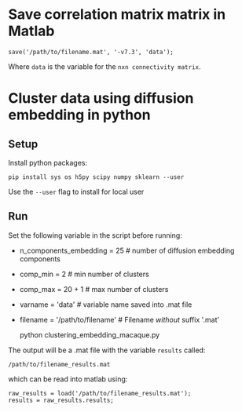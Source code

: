 # Save correlation matrix matrix in Matlab
	
	save('/path/to/filename.mat', '-v7.3', 'data');
	
Where `data` is the variable for the `nxn connectivity matrix`.

# Cluster data using diffusion embedding in python

## Setup ##

Install python packages:

	pip install sys os h5py scipy numpy sklearn --user

Use the `--user` flag to install for local user
	
## Run ##

Set the following variable in the script before running:
    
* n_components_embedding = 25	# number of diffusion embedding components
* comp_min = 2 			# min number of clusters
* comp_max = 20 + 1 		# max number of clusters
* varname = 'data' 		# variable name saved into .mat file 
* filename = '/path/to/filename' 	# Filename *without* suffix '.mat'
	
	python clustering_embedding_macaque.py

The output will be a .mat file with the variable `results` called: 

	/path/to/filename_results.mat

which can be read into matlab using:

	raw_results = load('/path/to/filename_results.mat');
	results = raw_results.results;

